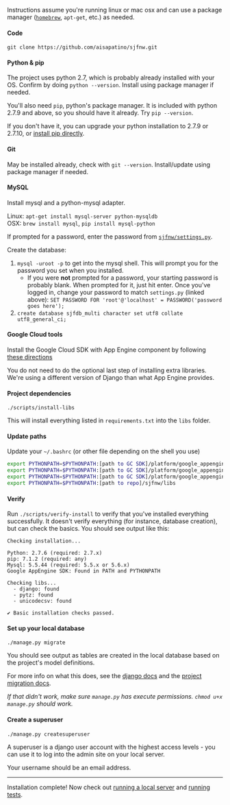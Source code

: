 Instructions assume you're running linux or mac osx and can use a package manager ([`homebrew`](http://brew.sh/), `apt-get`, etc.) as needed.

#### Code

`git clone https://github.com/aisapatino/sjfnw.git`

#### Python & pip

The project uses python 2.7, which is probably already installed with your OS. Confirm by doing `python --version`. Install using package manager if needed.

You'll also need `pip`, python's package manager. It is included with python 2.7.9 and above, so you should have it already. Try `pip --version`.

If you don't have it, you can upgrade your python installation to 2.7.9 or 2.7.10, or [install pip directly](https://pip.pypa.io/en/stable/installing.html).

#### Git

May be installed already, check with `git --version`. Install/update using package manager if needed.

#### MySQL

Install mysql and a python-mysql adapter.

Linux: `apt-get install mysql-server python-mysqldb`  
OSX: `brew install mysql`, `pip install mysql-python`

If prompted for a password, enter the password from [`sjfnw/settings.py`](https://github.com/aisapatino/sjfnw/blob/master/sjfnw/settings.py#L43).

Create the database:

1. `mysql -uroot -p` to get into the mysql shell. This will prompt you for the password you set when you installed.
    - If you were **not** prompted for a password, your starting password is probably blank.  When prompted for it, just hit enter.  Once you've logged in, change your password to match `settings.py` (linked above):
  `SET PASSWORD FOR 'root'@'localhost' = PASSWORD('password goes here');`
2. `create database sjfdb_multi character set utf8 collate utf8_general_ci;`


#### Google Cloud tools

Install the Google Cloud SDK with App Engine component by following [these directions](https://cloud.google.com/appengine/docs/standard/python/download)

You do not need to do the optional last step of installing extra libraries. We're using a different version of Django than what App Engine provides.

#### Project dependencies

`./scripts/install-libs`

This will install everything listed in `requirements.txt` into the `libs` folder.

#### Update paths

Update your `~/.bashrc` (or other file depending on the shell you use)

```sh
export PYTHONPATH=$PYTHONPATH:[path to GC SDK]/platform/google_appengine
export PYTHONPATH=$PYTHONPATH:[path to GC SDK]/platform/google_appengine/lib/webob-1.2.3
export PYTHONPATH=$PYTHONPATH:[path to GC SDK]/platform/google_appengine/lib/yaml/lib
export PYTHONPATH=$PYTHONPATH:[path to repo]/sjfnw/libs
```

#### Verify

Run `./scripts/verify-install` to verify that you've installed everything successfully. It doesn't verify everything (for instance, database creation), but can check the basics. You should see output like this:

```
Checking installation...

Python: 2.7.6 (required: 2.7.x)
pip: 7.1.2 (required: any)
Mysql: 5.5.44 (required: 5.5.x or 5.6.x)
Google AppEngine SDK: Found in PATH and PYTHONPATH

Checking libs...
  - django: found
  - pytz: found
  - unicodecsv: found

✔ Basic installation checks passed.
```

#### Set up your local database

`./manage.py migrate`

You should see output as tables are created in the local database based on the project's model definitions.

For more info on what this does, see the [django docs](https://docs.djangoproject.com/en/1.8/topics/migrations/) and the [project migration docs](../how-to/database.md).

_If that didn't work, make sure `manage.py` has execute permissions. `chmod u+x manage.py` should work._

#### Create a superuser

`./manage.py createsuperuser`

A superuser is a django user account with the highest access levels - you can use it to log into the admin site on your local server.

Your username should be an email address.

---

Installation complete! Now check out [running a local server](./local-server.md) and [running tests](./running-tests.md).
